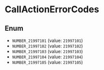 # CallActionErrorCodes

## Enum

* `NUMBER_21997101` (value: `21997101`)
* `NUMBER_21997102` (value: `21997102`)
* `NUMBER_21997103` (value: `21997103`)
* `NUMBER_21997104` (value: `21997104`)
* `NUMBER_21997105` (value: `21997105`)
